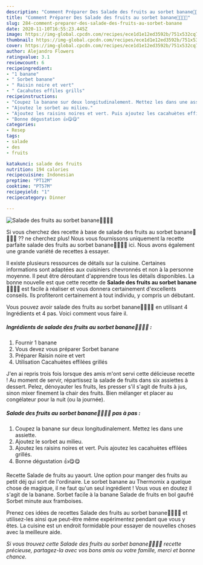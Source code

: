 ```yaml
---
description: "Comment Préparer Des Salade des fruits au sorbet banane🍌🍌🍌🍦"
title: "Comment Préparer Des Salade des fruits au sorbet banane🍌🍌🍌🍦"
slug: 284-comment-preparer-des-salade-des-fruits-au-sorbet-banane
date: 2020-11-10T16:55:23.445Z
image: https://img-global.cpcdn.com/recipes/ece1d1e12ed3592b/751x532cq70/salade-des-fruits-au-sorbet-banane🍌🍌🍌🍦-photo-principale-de-la-recette.jpg
thumbnail: https://img-global.cpcdn.com/recipes/ece1d1e12ed3592b/751x532cq70/salade-des-fruits-au-sorbet-banane🍌🍌🍌🍦-photo-principale-de-la-recette.jpg
cover: https://img-global.cpcdn.com/recipes/ece1d1e12ed3592b/751x532cq70/salade-des-fruits-au-sorbet-banane🍌🍌🍌🍦-photo-principale-de-la-recette.jpg
author: Alejandro Flowers
ratingvalue: 3.1
reviewcount: 6
recipeingredient:
- "1 banane"
- " Sorbet banane"
- " Raisin noire et vert"
- " Cacahutes effiles grills"
recipeinstructions:
- "Coupez la banane sur deux longitudinalement. Mettez les dans une assiette."
- "Ajoutez le sorbet au milieu."
- "Ajoutez les raisins noires et vert. Puis ajoutez les cacahuètes effilées grillés."
- "Bonne dégustation 👍😋😋"
categories:
- Resep
tags:
- salade
- des
- fruits

katakunci: salade des fruits 
nutrition: 194 calories
recipecuisine: Indonesian
preptime: "PT12M"
cooktime: "PT57M"
recipeyield: "1"
recipecategory: Dinner

---
```



![Salade des fruits au sorbet banane🍌🍌🍌🍦](https://img-global.cpcdn.com/recipes/ece1d1e12ed3592b/751x532cq70/salade-des-fruits-au-sorbet-banane🍌🍌🍌🍦-photo-principale-de-la-recette.jpg)

Si vous cherchez des recette à base de salade des fruits au sorbet banane🍌🍌🍌🍦 ?? ne cherchez plus! Nous vous fournissons uniquement la recette parfaite salade des fruits au sorbet banane🍌🍌🍌🍦 ici. Nous avons également une grande variété de recettes à essayer.

Il existe plusieurs ressources de détails sur la cuisine. Certaines informations sont adaptées aux cuisiniers chevronnés et non à la personne moyenne. Il peut être déroutant d'apprendre tous les détails disponibles. La bonne nouvelle est que cette recette de <strong> Salade des fruits au sorbet banane🍌🍌🍌🍦 </strong> est facile à réaliser et vous donnera certainement d'excellents conseils. Ils profiteront certainement à tout individu, y compris un débutant.

<!--inarticleads1-->

Vous pouvez avoir salade des fruits au sorbet banane🍌🍌🍌🍦 en utilisant 4 Ingrédients et 4 pas. Voici comment vous faire il.

##### Ingrédients de salade des fruits au sorbet banane🍌🍌🍌🍦 :

1. Fournir 1 banane
1. Vous devez vous préparer  Sorbet banane
1. Préparer  Raisin noire et vert
1. Utilisation  Cacahuètes effilées grillés


J&#39;en ai repris trois fois lorsque des amis m&#39;ont servi cette délicieuse recette ! Au moment de servir, répartissez la salade de fruits dans six assiettes à dessert. Pelez, dénoyauter les fruits, les presser s&#39;il s&#39;agit de fruits à jus, sinon mixer finement la chair des fruits. Bien mélanger et placer au congélateur pour la nuit (ou la journée). 

<!--inarticleads2-->

##### Salade des fruits au sorbet banane🍌🍌🍌🍦 pas à pas :

1. Coupez la banane sur deux longitudinalement. Mettez les dans une assiette.
1. Ajoutez le sorbet au milieu.
1. Ajoutez les raisins noires et vert. Puis ajoutez les cacahuètes effilées grillés.
1. Bonne dégustation 👍😋😋


Recette Salade de fruits au yaourt. Une option pour manger des fruits au petit déj qui sort de l&#39;ordinaire. Le sorbet banane au Thermomix a quelque chose de magique, il ne faut qu&#39;un seul ingrédient ! Vous vous en doutez il s&#39;agit de la banane. Sorbet facile à la banane Salade de fruits en bol gaufré Sorbet minute aux framboises. 

<!--inarticleads1-->

<p>
Prenez ces idées de recettes Salade des fruits au sorbet banane🍌🍌🍌🍦 et utilisez-les ainsi que peut-être même expérimentez pendant que vous y êtes. La cuisine est un endroit formidable pour essayer de nouvelles choses avec la meilleure aide.
</p>

<p>
<i>Si vous trouvez cette Salade des fruits au sorbet banane🍌🍌🍌🍦 recette précieuse, partagez-la avec vos bons amis ou votre famille, merci et bonne chance.</i>
</p>
